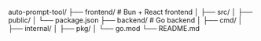 auto-prompt-tool/
├── frontend/           # Bun + React frontend
│   ├── src/
│   ├── public/
│   └── package.json
├── backend/           # Go backend
│   ├── cmd/
│   ├── internal/
│   ├── pkg/
│   └── go.mod
└── README.md 